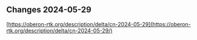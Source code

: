 ## Changes 2024-05-29

[https://oberon-rtk.org/description/delta/cn-2024-05-29](https://oberon-rtk.org/description/delta/cn-2024-05-29/)
